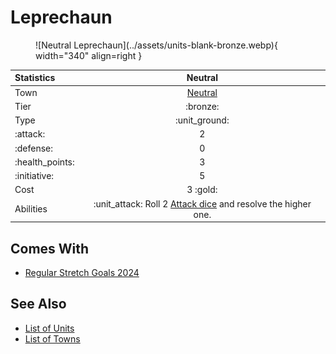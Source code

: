 # Leprechaun

<figure markdown="span">
    ![Neutral Leprechaun](../assets/units-blank-bronze.webp){ width="340" align=right }
</figure>


| Statistics | Neutral |
| :--- | :---: |
| Town | [Neutral](../towns/neutral.md) |
| Tier | :bronze: |
| Type | :unit_ground: |
| :attack: | 2 |
| :defense: | 0 |
| :health_points: | 3 |
| :initiative: | 5 |
| Cost | 3 :gold: |
| Abilities | :unit_attack: Roll 2 [Attack dice](../dice.md#attack-die) and resolve the higher one. |


## Comes With

- [Regular Stretch Goals 2024](../content/regular_stretch_goals.md)


## See Also

- [List of Units](index.md)
- [List of Towns](../towns/index.md)